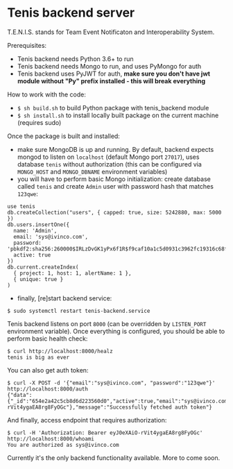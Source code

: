 # Tenis backend server
T.E.N.I.S. stands for Team Event Notificaton and Interoperability System.

Prerequisites:
- Tenis backend needs Python 3.6+ to run
- Tenis backend needs Mongo to run, and uses PyMongo for auth
- Tenis backend uses PyJWT for auth, **make sure you don't have jwt module without "Py" prefix installed - this will break everything**

How to work with the code:
- `$ sh build.sh` to build Python package with tenis_backend module
- `$ sh install.sh` to install locally built package on the current machine (requires sudo)

Once the package is built and installed:
- make sure MongoDB is up and running. By default, backend expects mongod to listen on `localhost` (default Mongo port `27017`), uses database `tenis` without authorization (this can be configured via `MONGO_HOST` and `MONGO_DBNAME` environment variables)
- you will have to perform basic Mongo initialization: create database called `tenis` and create `Admin` user with password hash that matches `123qwe`:
```
use tenis
db.createCollection("users", { capped: true, size: 5242880, max: 5000 })
db.users.insertOne({
  name: 'Admin',
  email: 'sys@ivinco.com',
  password: 'pbkdf2:sha256:260000$IRLzDvGK1yPx6f1R$f9caf10a1c5d0931c3962fc19316c68f37377804a24b70d6b7a857303394d5d7',
  active: true
})
db.current.createIndex(
  { project: 1, host: 1, alertName: 1 },
  { unique: true }
)
```
- finally, [re]start backend service:
```
$ sudo systemctl restart tenis-backend.service
```

Tenis backend listens on port `8000` (can be overridden by `LISTEN_PORT` environment variable).
Once everything is configured, you should be able to perform basic health check:
```
$ curl http://localhost:8000/healz
tenis is big as ever
```

You can also get auth token:
```
$ curl -X POST -d '{"email":"sys@ivinco.com", "password":"123qwe"}' http://localhost:8000/auth
{"data":{"_id":"654e2a42c5cb8d6d223560d0","active":true,"email":"sys@ivinco.com","name":"Admin","token":"eyJ0eXAiO-rVit4ygaEA8rg8FyOGc"},"message":"Successfully fetched auth token"}
```

And finally, access endpoint that requires authorization:
```
$ curl -H 'Authorization: Bearer eyJ0eXAiO-rVit4ygaEA8rg8FyOGc' http://localhost:8000/whoami
You are authorized as sys@ivinco.com
```
Currently it's the only backend functionality available. More to come soon.
